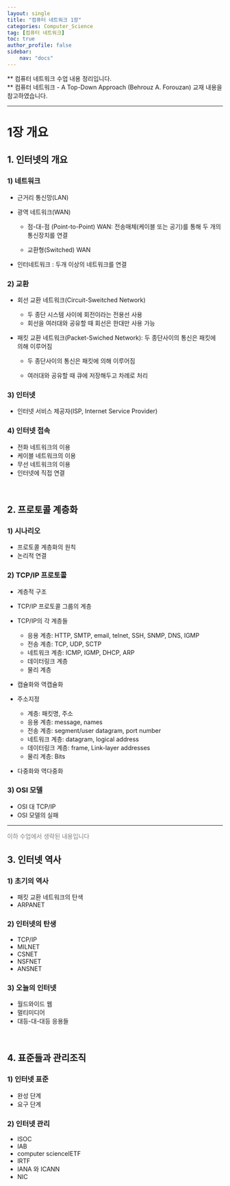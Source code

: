 ```yaml
---
layout: single
title: "컴퓨터 네트워크 1장"
categories: Computer_Science
tag: [컴퓨터 네트워크]
toc: true
author_profile: false
sidebar:
    nav: "docs"
---
```


** 컴퓨터 네트워크 수업 내용 정리입니다.  
** 컴퓨터 네트워크 - A Top-Down Approach (Behrouz A. Forouzan) 교재 내용을 참고하였습니다.  

---

# 1장 개요

## 1. 인터넷의 개요

### 1) 네트워크

- 근거리 통신망(LAN)

- 광역 네트워크(WAN)

  - 점-대-점 (Point-to-Point) WAN: 전송매체(케이블 또는 공기)를 통해 두 개의 통신장치를 연결

  - 교환형(Switched) WAN

- 인터네트워크 : 두개 이상의 네트워크를 연결




### 2) 교환

- 회선 교환 네트워크(Circuit-Sweitched Network)

  - 두 종단 시스템 사이에 회전이라는 전용선 사용
  - 회선을 여러대와 공유할 때 회선은 한대만 사용 가능

- 패킷 교환 네트워크(Packet-Swiched Network): 두 종단사이의 통신은 패킷에 의해 이루어짐

  - 두 종단사이의 통신은 패킷에 의해 이루어짐

  - 여러대와 공유할 때 큐에 저장해두고 차례로 처리

    


### 3) 인터넷

- 인터넷 서비스 제공자(ISP, Internet Service Provider)



### 4) 인터넷 접속

- 전화 네트워크의 이용
- 케이블 네트워크의 이용
- 무선 네트워크의 이용
- 인터넷에 직접 연결



<br>

## 2. 프로토콜 계층화

### 1) 시나리오

- 프로토콜 계층화의 원칙
- 논리적 연결



### 2) TCP/IP 프로토콜

- 계층적 구조
- TCP/IP 프로토콜 그룹의 계층
- TCP/IP의 각 계층들
  - 응용 계층: HTTP, SMTP, email, telnet, SSH, SNMP, DNS, IGMP
  - 전송 계층: TCP, UDP, SCTP
  - 네트워크 계층: ICMP, IGMP, DHCP, ARP
  - 데이터링크 계층
  - 물리 계층
- 캡슐화와 역캡슐화
- 주소지정
  - 계층: 패킷명, 주소
  - 응용 계층: message, names
  - 전송 계층: segment/user datagram, port number
  - 네트워크 계층: datagram, logical address
  - 데이터링크 계층: frame, Link-layer addresses
  - 물리 계층: Bits

- 다중화와 역다중화



### 3) OSI 모델

- OSI 대 TCP/IP
- OSI 모델의 실패



---

<font color='gray'>이하 수업에서 생략된 내용입니다</font>

## 3. 인터넷 역사

### 1) 초기의 역사

- 패킷 교환 네트워크의 탄색
- ARPANET



### 2) 인터넷의 탄생

- TCP/IP
- MILNET
- CSNET
- NSFNET
- ANSNET



### 3) 오늘의 인터넷

- 월드와이드 웹
- 멀티미디어
- 대등-대-대등 응용들



<br>

## 4. 표준들과 관리조직

### 1) 인터넷 표준

- 완성 단계
- 요구 단계



### 2) 인터넷 관리

- ISOC
- IAB
-  computer scienceIETF
- IRTF
- IANA 와 ICANN
- NIC